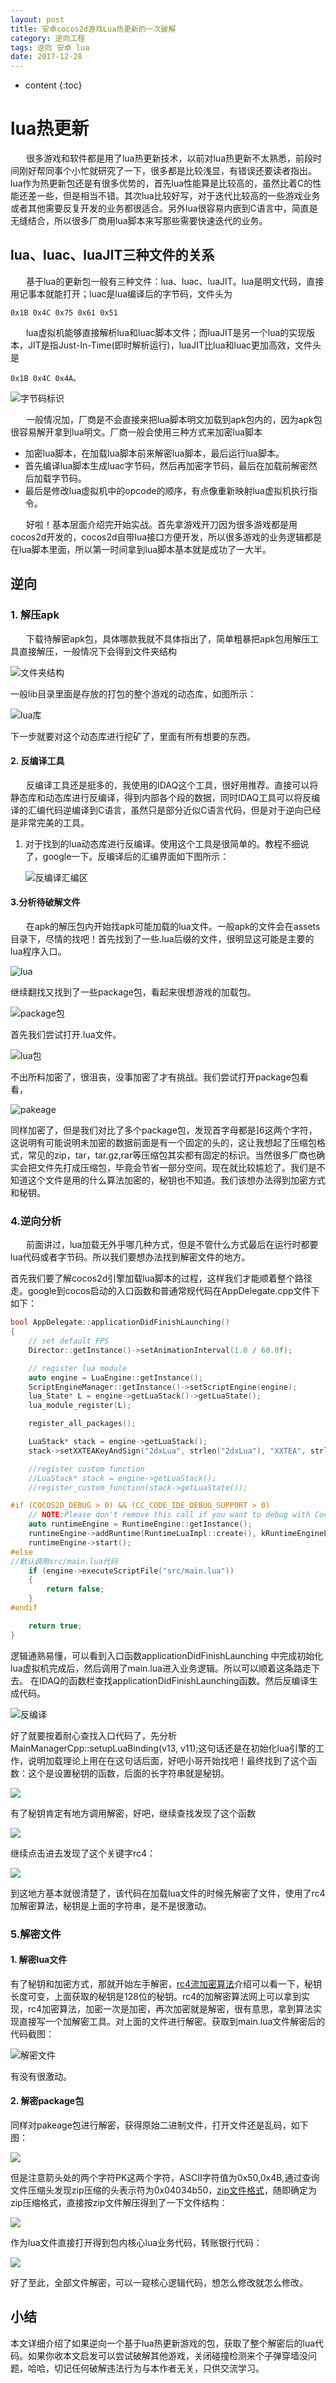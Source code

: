 ```yaml
---
layout: post
title: 安卓cocos2d游戏Lua热更新的一次破解
category: 逆向工程
tags: 逆向 安卓 lua
date: 2017-12-28
---
```


* content
{:toc}

# lua热更新

&ensp;&ensp;&ensp;
很多游戏和软件都是用了lua热更新技术，以前对lua热更新不太熟悉，前段时间刚好帮同事个小忙就研究了一下，很多都是比较浅显，有错误还要读者指出。lua作为热更新包还是有很多优势的，首先lua性能算是比较高的，虽然比着C的性能还差一些，但是相当不错。其次lua比较好写，对于迭代比较高的一些游戏业务或者其他需要反复开发的业务都很适合。另外lua很容易内嵌到C语言中，简直是无缝结合，所以很多厂商用lua脚本来写那些需要快速迭代的业务。

## lua、luac、luaJIT三种文件的关系

&ensp;&ensp;&ensp;
基于lua的更新包一般有三种文件：lua、luac、luaJIT。lua是明文代码，直接用记事本就能打开；luac是lua编译后的字节码，文件头为

    0x1B 0x4C 0x75 0x61 0x51

&ensp;&ensp;&ensp;
lua虚拟机能够直接解析lua和luac脚本文件；而luaJIT是另一个lua的实现版本，JIT是指Just-In-Time(即时解析运行)，luaJIT比lua和luac更加高效，文件头是
    
    0x1B 0x4C 0x4A。 

![字节码标识](http://p06g9mpb2.bkt.clouddn.com/17-12-25/33570813.jpg)

&ensp;&ensp;&ensp;
一般情况加，厂商是不会直接来把lua脚本明文加载到apk包内的，因为apk包很容易解开拿到lua明文。厂商一般会使用三种方式来加密lua脚本

- 加密lua脚本，在加载lua脚本前来解密lua脚本，最后运行lua脚本。
- 首先编译lua脚本生成luac字节码，然后再加密字节码，最后在加载前解密然后加载字节码。
- 最后是修改lua虚拟机中的opcode的顺序，有点像重新映射lua虚拟机执行指令。

&ensp;&ensp;&ensp;
好啦！基本层面介绍完开始实战。首先拿游戏开刀因为很多游戏都是用cocos2d开发的，cocos2d自带lua接口方便开发，所以很多游戏的业务逻辑都是在lua脚本里面，所以第一时间拿到lua脚本基本就是成功了一大半。


## 逆向

### 1. 解压apk

&ensp;&ensp;&ensp;
下载待解密apk包，具体哪款我就不具体指出了，简单粗暴把apk包用解压工具直接解压，一般情况下会得到文件夹结构

![文件夹结构](http://p06g9mpb2.bkt.clouddn.com/17-12-25/88261672.jpg)

一般lib目录里面是存放的打包的整个游戏的动态库，如图所示：

![lua库](http://p06g9mpb2.bkt.clouddn.com/17-12-25/930549.jpg)

下一步就要对这个动态库进行挖矿了，里面有所有想要的东西。

#### 2. 反编译工具

&ensp;&ensp;&ensp;
反编译工具还是挺多的，我使用的IDAQ这个工具，很好用推荐。直接可以将静态库和动态库进行反编译，得到内部各个段的数据，同时IDAQ工具可以将反编译的汇编代码逆编译到C语言，虽然只是部分近似C语言代码，但是对于逆向已经是非常完美的工具。

1. 对于找到的lua动态库进行反编译。使用这个工具是很简单的。教程不细说了，google一下。反编译后的汇编界面如下图所示：

    ![反编译汇编区](http://p06g9mpb2.bkt.clouddn.com/17-12-28/36697265.jpg)
    
#### 3.分析待破解文件

&ensp;&ensp;&ensp;
在apk的解压包内开始找apk可能加载的lua文件。一般apk的文件会在assets目录下，尽情的找吧！首先找到了一些.lua后缀的文件，很明显这可能是主要的lua程序入口。

![lua](http://p06g9mpb2.bkt.clouddn.com/17-12-28/82179727.jpg)

继续翻找又找到了一些package包，看起来很想游戏的加载包。

![package包](http://p06g9mpb2.bkt.clouddn.com/17-12-28/53888900.jpg)

首先我们尝试打开.lua文件。

![lua包](http://p06g9mpb2.bkt.clouddn.com/17-12-28/7464935.jpg)

不出所料加密了，很沮丧，没事加密了才有挑战。我们尝试打开package包看看，

![pakeage](http://p06g9mpb2.bkt.clouddn.com/17-12-28/52234336.jpg)

同样加密了，但是我们对比了多个package包，发现首字母都是]6这两个字符，这说明有可能说明未加密的数据前面是有一个固定的头的，这让我想起了压缩包格式，常见的zip，tar，tar.gz,rar等压缩包其实都有固定的标识。当然很多厂商也确实会把文件先打成压缩包，毕竟会节省一部分空间。现在就比较尴尬了。我们是不知道这个文件是用的什么算法加密的，秘钥也不知道。我们该想办法得到加密方式和秘钥。

### 4.逆向分析

&ensp;&ensp;&ensp;
前面讲过，lua加载无外乎哪几种方式，但是不管什么方式最后在运行时都要lua代码或者字节码。所以我们要想办法找到解密文件的地方。

首先我们要了解cocos2d引擎加载lua脚本的过程，这样我们才能顺着整个路径走。google到cocos启动的入口函数和普通常规代码在AppDelegate.cpp文件下如下：

```c++
bool AppDelegate::applicationDidFinishLaunching()
{
    // set default FPS
    Director::getInstance()->setAnimationInterval(1.0 / 60.0f);

    // register lua module
    auto engine = LuaEngine::getInstance();
    ScriptEngineManager::getInstance()->setScriptEngine(engine);
    lua_State* L = engine->getLuaStack()->getLuaState();
    lua_module_register(L);

    register_all_packages();

    LuaStack* stack = engine->getLuaStack();
    stack->setXXTEAKeyAndSign("2dxLua", strlen("2dxLua"), "XXTEA", strlen("XXTEA"));

    //register custom function
    //LuaStack* stack = engine->getLuaStack();
    //register_custom_function(stack->getLuaState());

#if (COCOS2D_DEBUG > 0) && (CC_CODE_IDE_DEBUG_SUPPORT > 0)
    // NOTE:Please don't remove this call if you want to debug with Cocos Code IDE
    auto runtimeEngine = RuntimeEngine::getInstance();
    runtimeEngine->addRuntime(RuntimeLuaImpl::create(), kRuntimeEngineLua);
    runtimeEngine->start();
#else
//默认调用src/main.lua代码
    if (engine->executeScriptFile("src/main.lua"))
    {
        return false;
    }
#endif

    return true;
}
```
逻辑通熟易懂，可以看到入口函数applicationDidFinishLaunching                                                                                    中完成初始化lua虚拟机完成后，然后调用了main.lua进入业务逻辑。所以可以顺着这条路走下去。
在IDAQ的函数栏查找applicationDidFinishLaunching函数。然后反编译生成代码。

![反编译](http://p06g9mpb2.bkt.clouddn.com/17-12-28/43925775.jpg)

好了就要按着耐心查找入口代码了，先分析MainManagerCpp::setupLuaBinding(v13, v11);这句话还是在初始化lua引擎的工作，说明加载理论上用在在这句话后面，好吧小哥开始找吧！最终找到了这个函数：这个是设置秘钥的函数，后面的长字符串就是秘钥。

![](http://p06g9mpb2.bkt.clouddn.com/17-12-28/62373203.jpg)

有了秘钥肯定有地方调用解密，好吧，继续查找发现了这个函数
    
![](http://p06g9mpb2.bkt.clouddn.com/17-12-28/94098794.jpg)

继续点击进去发现了这个关键字rc4：

![](http://p06g9mpb2.bkt.clouddn.com/17-12-28/7303221.jpg)

到这地方基本就很清楚了，该代码在加载lua文件的时候先解密了文件，使用了rc4加解密算法，秘钥是上面的字符串，是不是很激动。

### 5.解密文件

#### 1. 解密lua文件

有了秘钥和加密方式，那就开始左手解密，[rc4流加密算法](http://blog.csdn.net/lc_910927/article/details/37599161)介绍可以看一下，秘钥长度可变，上面获取的秘钥是128位的秘钥。rc4的加解密算法网上可以拿到实现，rc4加密算法，加密一次是加密，再次加密就是解密，很有意思，拿到算法实现直接写一个加解密工具。对上面的文件进行解密。获取到main.lua文件解密后的代码截图：

![解密文件](http://p06g9mpb2.bkt.clouddn.com/17-12-28/27483972.jpg)

有没有很激动。

#### 2. 解密package包

同样对pakeage包进行解密，获得原始二进制文件，打开文件还是乱码，如下图：

![](http://p06g9mpb2.bkt.clouddn.com/17-12-28/69013519.jpg)

但是注意箭头处的两个字符PK这两个字符，ASCII字符值为0x50,0x4B,通过查询文件压缩头发现zip压缩的头表示符为0x04034b50，[zip文件格式](http://blog.sina.com.cn/s/blog_4c3591bd0100zzm6.html)，随即确定为zip压缩格式，直接按zip文件解压得到了一下文件结构：

![](http://p06g9mpb2.bkt.clouddn.com/17-12-28/93657967.jpg)

作为lua文件直接打开得到包内核心lua业务代码，转账银行代码：

![](http://p06g9mpb2.bkt.clouddn.com/17-12-28/2798431.jpg)

好了至此，全部文件解密，可以一窥核心逻辑代码，想怎么修改就怎么修改。

## 小结

本文详细介绍了如果逆向一个基于lua热更新游戏的包，获取了整个解密后的lua代码。如果你收本文启发可以尝试破解其他游戏，关闭碰撞检测来个子弹穿墙没问题，哈哈，切记任何破解违法行为与本作者无关，只供交流学习。


